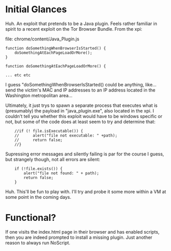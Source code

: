 Initial Glances
===============

Huh. An exploit that pretends to be a Java plugin. Feels rather familiar in
spirit to a recent exploit on the Tor Browser Bundle. From the xpi:

file: chrome/content/Java_Plugin.js

    function doSomethingWhenBrowserIsStarted() {
        doSomethingAtEachPageLoadOrMore();
    }

    function doSomethingAtEachPageLoadOrMore() {

    ... etc etc

I guess "doSomethingWhenBrowserIsStarted() could be anything, like... send
the victim's MAC and IP addresses to an IP address located in the
Washington metropolitan area...

Ultimately, it just trys to spawn a separate process that executes what is
(presumably) the payload in "java_plugin.exe", also located in the xpi. I
couldn't tell you whether this exploit would have to be windows specific or
not, but some of the code does at least seem to try and determine that:

        //if (! file.isExecutable()) {
        //      alert("file not executable: " +path);
        //      return false;
        //}

Supressing error messages and silently failing is par for the course I guess,
but strangely though, not all errors are silent:

        if (!file.exists()) {
            alert("file not found: " + path);
            return false;
        }

Huh. This'll be fun to play with. I'll try and probe it some more within a
VM at some point in the coming days.

Functional?
===========

If one visits the index.html page in their browser and has enabled scripts,
then you are indeed prompted to install a missing plugin. Just another
reason to always run NoScript.
